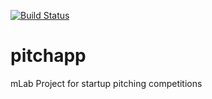 [![Build Status](https://travis-ci.org/TarCode/pitchapp.svg?branch=develop)](https://travis-ci.org/TarCode/pitchapp)
# pitchapp
mLab Project for startup pitching competitions
